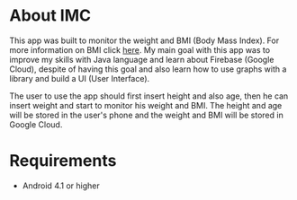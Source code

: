 # About IMC

This app was built to monitor the weight and BMI (Body Mass Index). For more information on BMI click [here](https://en.wikipedia.org/wiki/Body_mass_index). My main goal with this app was to improve my skills with Java language and learn about Firebase (Google Cloud), despite of having this goal and also learn how to use graphs with a library and build a UI (User Interface).

The user to use the app should first insert height and also age, then he can insert weight and start to monitor his weight and BMI. The height and age will be stored in the user's phone and the weight and BMI will be stored in Google Cloud.


# Requirements

- Android 4.1 or higher
